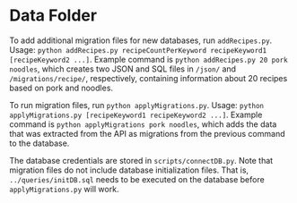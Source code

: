 # Data Folder

To add additional migration files for new databases, run `addRecipes.py`. Usage: `python addRecipes.py recipeCountPerKeyword recipeKeyword1 [recipeKeyword2 ...]`. Example command is `python addRecipes.py 20 pork noodles`, which creates two JSON and SQL files in `/json/` and `/migrations/recipe/`, respectively, containing information about 20 recipes based on pork and noodles.

To run migration files, run `python applyMigrations.py`. Usage: `python applyMigrations.py [recipeKeyword1 recipeKeyword2 ...]`. Example command is `python applyMigrations pork noodles`, which adds the data that was extracted from the API as migrations from the previous command to the database.

The database credentials are stored in `scripts/connectDB.py`. Note that migration files do not include database initialization files. That is, `../queries/initDB.sql` needs to be executed on the database before `applyMigrations.py` will work.
